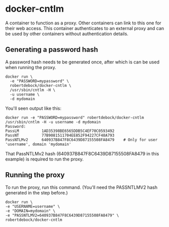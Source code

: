 # docker-cntlm
A container to function as a proxy. Other containers can link to this one for their web access. This container authenticates to an external proxy and can be used by other containers without authentication details.

## Generating a password hash
A password hash needs te be generated once, after which is can be used when running the proxy.

    docker run \
      -e "PASSWORD=mypassword" \
      robertdebock/docker-cntlm \
      /usr/sbin/cntlm -H \
      -u username \
      -d mydomain

You'll seen output like this:

    docker run -e "PASSWORD=mypassword" robertdebock/docker-cntlm /usr/sbin/cntlm -H -u username -d mydomain
    Password: 
    PassLM          1AD35398BE6565DDB5C4EF70C0593492
    PassNT          77B9081511704EE852F94227CF48A793
    PassNTLMv2      640937B847F8C6439D87155508FA8479    # Only for user 'username', domain 'mydomain'

That PassNTLMv2 hash (640937B847F8C6439D87155508FA8479 in this example) is required to run the proxy.

## Running the proxy
To run the proxy, run this command. (You'll need the PASSNTLMV2 hash generated in the step before.)
 
    docker run \
    -e "USERNAME=username" \
    -e "DOMAIN=mydomain" \
    -e "PASSNTLMV2=640937B847F8C6439D87155508FA8479" \
    robertdebock/docker-cntlm
